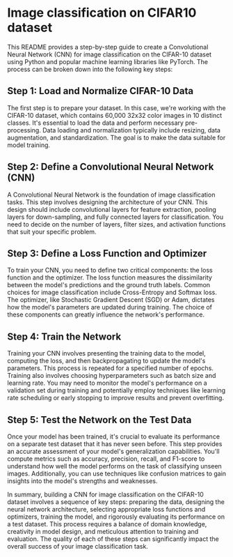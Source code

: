 # Image classification on CIFAR10 dataset

This README provides a step-by-step guide to create a Convolutional Neural Network (CNN) for image classification on the CIFAR-10 dataset using Python and popular machine learning libraries like PyTorch. The process can be broken down into the following key steps:

## Step 1: Load and Normalize CIFAR-10 Data

The first step is to prepare your dataset. In this case, we're working with the CIFAR-10 dataset, which contains 60,000 32x32 color images in 10 distinct classes. It's essential to load the data and perform necessary pre-processing. Data loading and normalization typically include resizing, data augmentation, and standardization. The goal is to make the data suitable for model training.

## Step 2: Define a Convolutional Neural Network (CNN)

A Convolutional Neural Network is the foundation of image classification tasks. This step involves designing the architecture of your CNN. This design should include convolutional layers for feature extraction, pooling layers for down-sampling, and fully connected layers for classification. You need to decide on the number of layers, filter sizes, and activation functions that suit your specific problem.

## Step 3: Define a Loss Function and Optimizer

To train your CNN, you need to define two critical components: the loss function and the optimizer. The loss function measures the dissimilarity between the model's predictions and the ground truth labels. Common choices for image classification include Cross-Entropy and Softmax loss. The optimizer, like Stochastic Gradient Descent (SGD) or Adam, dictates how the model's parameters are updated during training. The choice of these components can greatly influence the network's performance.

## Step 4: Train the Network

Training your CNN involves presenting the training data to the model, computing the loss, and then backpropagating to update the model's parameters. This process is repeated for a specified number of epochs. Training also involves choosing hyperparameters such as batch size and learning rate. You may need to monitor the model's performance on a validation set during training and potentially employ techniques like learning rate scheduling or early stopping to improve results and prevent overfitting.

## Step 5: Test the Network on the Test Data

Once your model has been trained, it's crucial to evaluate its performance on a separate test dataset that it has never seen before. This step provides an accurate assessment of your model's generalization capabilities. You'll compute metrics such as accuracy, precision, recall, and F1-score to understand how well the model performs on the task of classifying unseen images. Additionally, you can use techniques like confusion matrices to gain insights into the model's strengths and weaknesses.

In summary, building a CNN for image classification on the CIFAR-10 dataset involves a sequence of key steps: preparing the data, designing the neural network architecture, selecting appropriate loss functions and optimizers, training the model, and rigorously evaluating its performance on a test dataset. This process requires a balance of domain knowledge, creativity in model design, and meticulous attention to training and evaluation. The quality of each of these steps can significantly impact the overall success of your image classification task.





